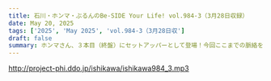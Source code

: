 ```yaml
---
title: 石川・ホンマ・ぶるんのBe-SIDE Your Life! vol.984-3（3月28日収録）
date: May 20, 2025
tags: ['2025', 'May 2025', 'vol.984-3（3月28日収']
draft: false
summary: ホンマさん、３本目（終盤）にセットアッパーとして登場！今回ここまでの脈絡を何も聞かされていないのに、トークの流れを完全に掌握していました（笑）...ちなみに、アナタの「コンビニでのエピソード」「推しのポイントカード」なども番組メール「 biho@be-side.jp 」に教えてください。
---
```


http://project-phi.ddo.jp/ishikawa/ishikawa984_3.mp3